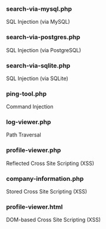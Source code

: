 ### search-via-mysql.php
SQL Injection (via MySQL)

### search-via-postgres.php
SQL Injection (via PostgreSQL)

### search-via-sqlite.php
SQL Injection (via SQLite)

### ping-tool.php
Command Injection

### log-viewer.php
Path Traversal

### profile-viewer.php
Reflected Cross Site Scripting (XSS)

### company-information.php
Stored Cross Site Scripting (XSS)

### profile-viewer.html
DOM-based Cross Site Scripting (XSS)
